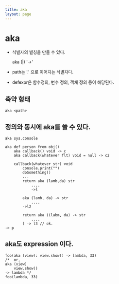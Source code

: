 ```yaml
---
title: aka
layout: page
---
```

# aka

* 식별자의 별칭을 만들 수 있다.

    aka (<path>|<defexpr>) '->' <alias-id>

* path는 '.' 으로 이어지는 식별자다.
* defexpr은 함수정의, 변수 정의, 객체 정의 등이 해당된다.

## 축약 형태

    aka <path>

## 정의와 동시에 aka를 쓸 수 있다.

```namu
aka sys.console

aka def person from obj() 
    aka callback() void -> c
    aka callback(whatever flt) void = null -> c2

    callback(whatever str) void
        console.print("")
        doSomething()
        ...
        return aka (lamb,da) str
            ....
            ->l

        aka (lamb, da) -> str
            ....
        ->l2

        return aka ((labm, da) -> str
            ....
        ) -> l3 // ok.
-> p
```

## aka도 expression 이다.

```namu
foo(aka (view): view.show() -> lambda, 33)
/*  or,
aka (view)
    view.show()
-> lambda */
foo(lambda, 33)
```
